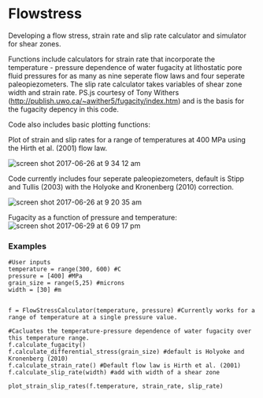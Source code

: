 # Flowstress

Developing a flow stress, strain rate and slip rate calculator and simulator for shear zones. 

Functions include calculators for strain rate that incorporate the temperature - pressure dependence of water fugacity at lithostatic pore fluid pressures for as many as nine seperate flow laws and four seperate paleopiezometers. The slip rate calculator takes variables of shear zone width and strain rate. PS.js courtesy of Tony Withers (http://publish.uwo.ca/~awither5/fugacity/index.htm) and is the basis for the fugacity depency in this code. 

Code also includes basic plotting functions:

Plot of strain and slip rates for a range of temperatures at 400 MPa using the Hirth et al. (2001) flow law. 

![screen shot 2017-06-26 at 9 34 12 am](https://user-images.githubusercontent.com/18178879/27549955-b550f94c-5a52-11e7-900c-9b20ff36f156.png)

Code currently includes four seperate paleopiezometers, default is Stipp and Tullis (2003) with the Holyoke and Kronenberg (2010) correction.

![screen shot 2017-06-26 at 9 20 35 am](https://user-images.githubusercontent.com/18178879/27549580-3e47df88-5a51-11e7-89a7-a1103a3b4af3.png)


Fugacity as a function of pressure and temperature:
![screen shot 2017-06-29 at 6 09 17 pm](https://user-images.githubusercontent.com/18178879/27716861-1e7478ea-5cf6-11e7-9ab5-bdaef92f89bf.png)


### Examples
```
#User inputs 
temperature = range(300, 600) #C
pressure = [400] #MPa
grain_size = range(5,25) #microns
width = [30] #m


f = FlowStressCalculator(temperature, pressure) #Currently works for a range of temperature at a single pressure value.

#Cacluates the temperature-pressure dependence of water fugacity over this temperature range.
f.calculate_fugacity() 
f.calculate_differential_stress(grain_size) #default is Holyoke and Kronenberg (2010)
f.calculate_strain_rate() #Default flow law is Hirth et al. (2001)
f.calculate_slip_rate(width) #add with width of a shear zone

plot_strain_slip_rates(f.temperature, strain_rate, slip_rate)
```


